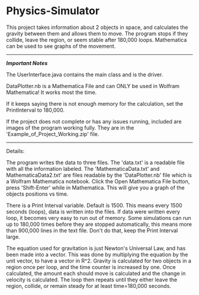 # Physics-Simulator
This project takes information about 2 objects in space, and calculates the gravity between them and allows them to move. The 
program stops if they collide, leave the region, or seem stable after 180,000 loops. Mathematica can be used to see graphs of 
the movement. 
**************************
***Important Notes***

The UserInterface.java contains the main class and is the driver. 

DataPlotter.nb is a Mathematica File and can ONLY be used in Wolfram Mathematica! It works most the time. 

If it keeps saying there is not enough memory for the calculation, set the PrintInterval to 180,000.

If the project does not complete or has any issues running, included are images of the program working fully. They are in the 
'Example_of_Project_Working.zip' file.

**************************

Details: 

The program writes the data to three files. The 'data.txt' is a readable file with all the information labeled. The 
'MathematicaData.txt' and MathematicaData2.txt' are files readable by the 'DataPlotter.nb' file which is a Wolfram Mathematica 
notebook. Click the Open Mathematica File button, press 'Shift-Enter' while in Mathematica. This will give you a graph of the 
objects positions vs time. 

There is a Print Interval variable. Default is 1500. This means every 1500 seconds (loops), data is written into the files. If 
data were written every loop, it becomes very easy to run out of memory. Some simulations can run up to 180,000 times before 
they are stopped automatically, this means more than 900,000 lines in the text file. Don't do that, keep the Print Interval
large. 

The equation used for gravitation is just Newton's Universal Law, and has been made into a vector. This was done by multiplying
the equation by the unit vector, to have a vector in R^2. Gravity is calculated for two objects in a region once per loop, and
the time counter is increased by one. Once calculated, the amount each should move is calculated and the change in velocity is 
calculated. The loop then repeats until they either leave the region, collide, or remain steady for at least time=180,000 
seconds.  
